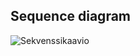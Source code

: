 ## Sequence diagram
![Sekvenssikaavio](https://github.com/user-attachments/assets/2bd175d5-9f7d-4c55-851f-7356d0fcd1f6)
